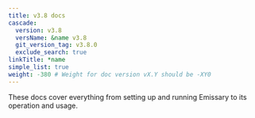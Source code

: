 ```yaml
---
title: v3.8 docs
cascade:
  version: v3.8
  versName: &name v3.8
  git_version_tag: v3.8.0
  exclude_search: true
linkTitle: *name
simple_list: true
weight: -380 # Weight for doc version vX.Y should be -XY0
---
```


These docs cover everything from setting up and running Emissary to its operation and usage.
